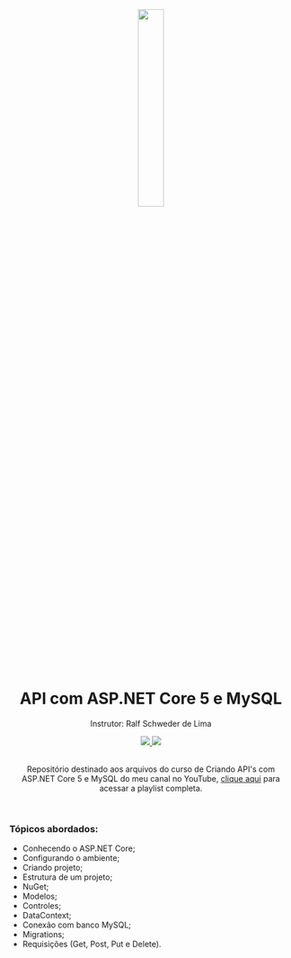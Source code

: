 <div align="center">
  <img src="https://github.com/ralflima/react_hooks/blob/master/conceitos/src/logo.svg" width="30%">
  <h1 style="border-bottom:none">API com ASP.NET Core 5 e MySQL</h1>
  <p>Instrutor: Ralf Schweder de Lima</p>
  
  <a href="https://www.youtube.com/channel/UCtT934GO9Y7hoFPR_vmV5zQ">
     <img src="https://img.shields.io/badge/YouTube-FF0000?style=for-the-badge&logo=youtube&logoColor=white">
  </a>
  
  <a href="https://www.linkedin.com/in/ralf-lima-3b93708a/">
     <img src="https://img.shields.io/badge/LinkedIn-0077B5?style=for-the-badge&logo=linkedin&logoColor=white">
  </a>
  
  <br>
  <br>
  <p>Repositório destinado aos arquivos do curso de Criando API's com ASP.NET Core 5 e MySQL do meu canal no YouTube, <a href="https://www.youtube.com/watch?v=6Rn3sI3GP50&list=PLWXw8Gu52TRKoaiSaZVIKOHaAoHMeuzu1">clique aqui</a> para acessar a playlist completa.</p>
  <br>
  <div align="justify">
  <h3>Tópicos abordados:</h3>
  
   + Conhecendo o ASP.NET Core;
   + Configurando o ambiente;
   + Criando projeto;
   + Estrutura de um projeto;
   + NuGet;
   + Modelos;
   + Controles;
   + DataContext;
   + Conexão com banco MySQL;
   + Migrations;
   + Requisições (Get, Post, Put e Delete).
  </div>
</div>
